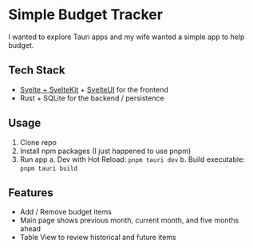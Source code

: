# Simple Budget Tracker
I wanted to explore Tauri apps and my wife wanted a simple app to help budget.

## Tech Stack
* [Svelte + SvelteKit](https://svelte.dev/) + [SvelteUI](https://www.svelteui.org/) for the frontend
* Rust + SQLite for the backend / persistence

## Usage
1. Clone repo
2. Install npm packages (I just happened to use pnpm)
3. Run app
   a. Dev with Hot Reload: `pnpm tauri dev`
   b. Build executable: `pnpm tauri build`
   
## Features
* Add / Remove budget items
* Main page shows previous month, current month, and five months ahead
* Table View to review historical and future items
